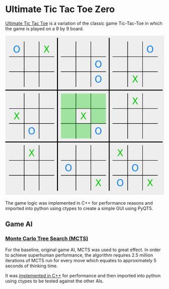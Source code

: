 # Ultimate Tic Tac Toe Zero

[Ultimate Tic Tac Toe](https://en.wikipedia.org/wiki/Ultimate_tic-tac-toe) is a variation of the classic game Tic-Tac-Toe in which the game is played on a 9 by 9 board.

![UTTT.gif](https://github.com/antoniojkim/Ultimate-Tic-Tac-Toe-Zero/blob/master/Images/UTTT.gif)

The game logic was implemented in C++ for performance reasons and imported into python using ctypes to create a simple GUI using PyQT5.

## Game AI

### [Monte Carlo Tree Search (MCTS)](https://en.wikipedia.org/wiki/Monte_Carlo_tree_search)

For the baseline, original game AI, MCTS was used to great effect. In order to achieve superhuman performance, the algorithm requires 2.5 million iterations of MCTS run for every move which equates to approximately 5 seconds of thinking time.

It was [implemented in C++](https://github.com/antoniojkim/Ultimate-Tic-Tac-Toe-Zero/blob/master/UTTT/C%2B%2B/src/MCTS.cc#L244-L403) for performance and then imported into python using ctypes to be tested against the other AIs.

